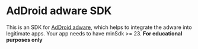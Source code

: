 # AdDroid adware SDK
This is an SDK for [AdDroid adware](https://github.com/IsHacker003/AdDroid_adware_SDK), which helps to integrate the adware into legitimate apps. 
Your app needs to have minSdk >= 23.
**For educational purposes only**
